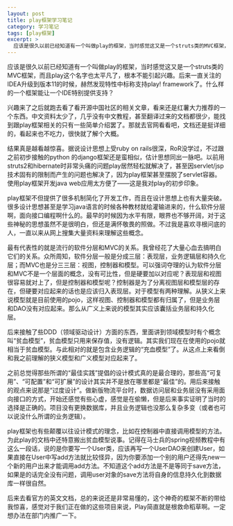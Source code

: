 ```yaml
---
layout: post
title: play框架学习笔记
category: 学习笔记
tags: [play框架]
excerpt: >
  应该是很久以前已经知道有一个叫做play的框架，当时感觉这又是一个struts类的MVC框架，而且play这个名字也太平凡了，根本不能引起兴趣。后来一直关注的IDEA升级到版本11的时候，赫然发现特性中标称支持play! framework了。什么样的一个框架能让一个IDE特别提供支持....
---
```


应该是很久以前已经知道有一个叫做play的框架，当时感觉这又是一个struts类的MVC框架，而且play这个名字也太平凡了，根本不能引起兴趣。后来一直关注的IDEA升级到版本11的时候，赫然发现特性中标称支持play! framework了。什么样的一个框架能让一个IDE特别提供支持？

兴趣来了之后就跑去看了看开源中国社区的相关文章，看来还是红薯大力推荐的一个东西。中文资料太少了，几乎没有中文教程，甚至翻译过来的文档都很少，能找到跟play框架相关的只有一些简单介绍罢了。那就去官网看看吧，文档还是挺详细的，看起来也不吃力，很快就了解个大概。

结果真是越看越惊喜。据说设计思想上受ruby on rails很深，RoR没学过，不过跟之前初步接触的python 的django框架还是蛮相似，估计思想同出一脉吧。以前用struts2和hibernate时非常头痛的问题play居然轻松就解决了，甚至因servlet/jsp技术固有的限制而产生的问题也解决了，因为play框架甚至摆脱了servlet容器。使用play框架开发java web应用太方便了——这是我对play的初步印象。

play框架不但提供了很多机制简化了开发工作，而且在设计思想上也有大量突破。很多设计思想甚至是学习java语言的时候各种教材就给灌输进来的，什么软件分层啊，面向接口编程啊什么的。最早的时候因为水平有限，眼界也不够开阔，对于这些神秘的思想虽然不是很明白，但还是满怀敬畏的照做。不过我是喜欢寻根问底的人，一直以来从网上搜集大量资料来理解这些概念。

最有代表性的就是流行的软件分层和MVC的关系。我曾经花了大量心血去搞明白它们的关系。众所周知，软件分层一般是分成三层：表现层，业务逻辑层和持久化层；而MVC也是分三三层：视图，控制器和模型。可以强词夺理的认为软件分层和MVC不是一个层面的概念，没有可比性，但是硬要加以对应呢？表现层和视图很容易就对上了，但是控制器和模型呢？控制器是为了分离视图层和模型层的存在，但硬要对应起来的话也是应该归入表现层。对于模型有两种理解。从狭义上来说模型就是目前使用的pojo，这样视图、控制器和模型都有归属了，但是业务层和DAO没有对应起来。那么从广义上来说的模型其实应该囊括业务层和持久化层。

后来接触了些DDD（领域驱动设计）方面的东西，里面讲到领域模型时有个概念叫“贫血模型”，贫血模型只用来保存值，没有逻辑。其实我们现在在使用的pojo就相当于贫血模型。与此相对的就是包含业务逻辑的“充血模型”了。从这点上来看倒和我之前理解的狭义模型和广义模型对应起来了。

之前总觉得那些所谓的“最佳实践”提倡的设计模式真的是最合理的，那些高“可复用”、“可配置”和“可扩展”的设计其实并不是放在哪里都是“最佳”的。用后来接触的观点来说那是“过度设计”。做新版物流平台时，数据访问层和业务层没有采用面向接口的方式，开始还感觉有些心虚，感觉是在偷懒，但是后来事实证明了当时的选择是正确的。项目没有更换数据库，并且业务逻辑也没那么复杂多变（或者也可以说没什么所谓的业务逻辑）。

play框架也有些颠覆以往设计模式的理念，比如在控制器中直接调用模型的方法。为此play的文档中还特意搬出贫血模型说事。记得在马士兵的spring视频教程中有这么一段话，说的是你要写一个User类，应该再写一个UserDAO来创建User，如果直接在User中写add方法就比较怪异，因为你要添加一个别的用户还得先new一个新的用户出来才能调用add方法。不知道这个add方法是不是等同于save方法，如果是的话完全没有问题，调用user对象的save方法将自身的信息持久化到数据库一样很自然。

后来去看官方的英文文档，总的来说还是非常易懂的，这个神奇的框架不断的带给我惊喜，感觉对于我们正在做的这些项目来说，Play简直就是根救命稻草啊。一定想办法在部门内推广一下。